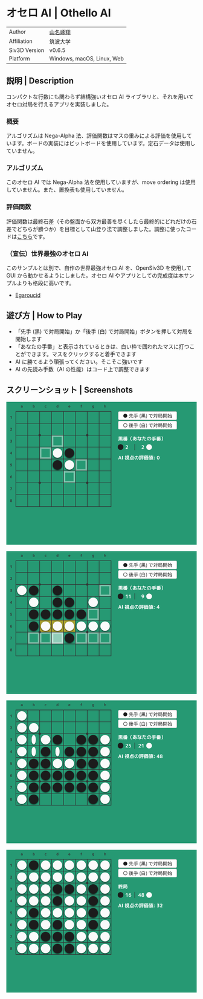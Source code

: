 # オセロ AI | Othello AI

|               |                                  |
| :------------ | :------------------------------- |
| Author        | [山名琢翔](https://nyanyan.dev/) |
| Affiliation   | 筑波大学                         |
| Siv3D Version | v0.6.5                           |
| Platform      | Windows, macOS, Linux, Web       |

## 説明 | Description

コンパクトな行数にも関わらず結構強いオセロ AI ライブラリと、それを用いてオセロ対局を行えるアプリを実装しました。

### 概要

アルゴリズムは Nega-Alpha 法、評価関数はマスの重みによる評価を使用しています。ボードの実装にはビットボードを使用しています。定石データは使用していません。

### アルゴリズム

このオセロ AI では Nega-Alpha 法を使用していますが、move ordering は使用していません。また、置換表も使用していません。

### 評価関数

評価関数は最終石差（その盤面から双方最善を尽くしたら最終的にどれだけの石差でどちらが勝つか）を目標として山登り法で調整しました。調整に使ったコードは[こちら](https://github.com/Nyanyan/Siv3D_OthelloAI/blob/main/evaluation/eval.cpp)です。

### （宣伝）世界最強のオセロ AI

このサンプルとは別で、自作の世界最強オセロ AI を、OpenSiv3D を使用して GUI から動かせるようにしました。オセロ AI やアプリとしての完成度は本サンプルよりも格段に高いです。
- [Egaroucid](https://www.egaroucid-app.nyanyan.dev/)

## 遊び方 | How to Play

- 「先手 (黒) で対局開始」か「後手 (白) で対局開始」ボタンを押して対局を開始します
- 「あなたの手番」と表示されているときは、白い枠で囲われたマスに打つことができます。マスをクリックすると着手できます
- AI に勝てるよう頑張ってください。そこそこ強いです
- AI の先読み手数（AI の性能）はコード上で調整できます

## スクリーンショット | Screenshots

![](Screenshot/1.png)

![](Screenshot/2.png)

![](Screenshot/3.png)

![](Screenshot/4.png)

